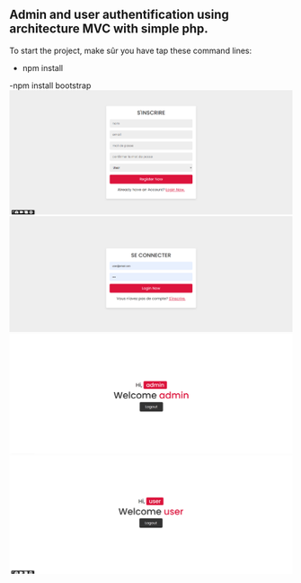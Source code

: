 <h2>Admin and user authentification using architecture MVC with simple php.</h2>
To start the project, make sûr you have tap these command lines:

  - npm install

  -npm install bootstrap
![](screenshots/signUp.png)
![](screenshots/login.png)
![](screenshots/admin.png)
![](screenshots/user.png)
